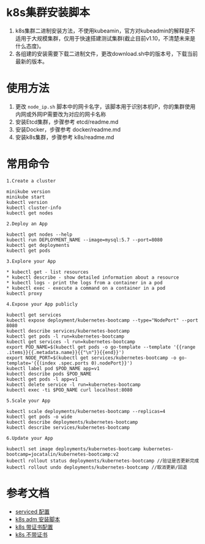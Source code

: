 k8s集群安装脚本
===============

1. k8s集群二进制安装方法，不使用kubeamin，官方对kubeadmin的解释是不适用于大规模集群，仅用于快速搭建测试集群(截止目前v1.10，不清楚未来是什么态度)。
2. 各组建的安装需要下载二进制文件，更改download.sh中的版本号，下载当前最新的版本。

# 使用方法

1. 更改 `node_ip.sh` 脚本中的网卡名字，该脚本用于识别本机IP，你的集群使用内网或外网IP需要改为对应的网卡名称
2. 安装Etcd集群，步骤参考 etcd/readme.md
3. 安装Docker，步骤参考 docker/readme.md
4. 安装k8s集群，步骤参考 k8s/readme.md

# 常用命令

```
1.Create a cluster

minikube version
minikube start
kubectl version
kubectl cluster-info
kubectl get nodes

2.Deploy an App

kubectl get nodes --help
kubectl run DEPLOYMENT_NAME --image=mysql:5.7 --port=8080
kubectl get deployments
kubectl get pods

3.Explore your App

* kubectl get - list resources
* kubectl describe - show detailed information about a resource
* kubectl logs - print the logs from a container in a pod
* kubectl exec - execute a command on a container in a pod
kubectl proxy

4.Expose your App publicly

kubectl get services
kubectl expose deployment/kubernetes-bootcamp --type="NodePort" --port 8080
kubectl describe services/kubernetes-bootcamp
kubectl get pods -l run=kubernetes-bootcamp
kubectl get services -l run=kubernetes-bootcamp
export POD_NAME=$(kubectl get pods -o go-template --template '{{range .items}}{{.metadata.name}}{{"\n"}}{{end}}')
export NODE_PORT=$(kubectl get services/kubernetes-bootcamp -o go-template='{{(index .spec.ports 0).nodePort}}')
kubectl label pod $POD_NAME app=v1
kubectl describe pods $POD_NAME
kubectl get pods -l app=v1
kubectl delete service -l run=kubernetes-bootcamp
kubectl exec -ti $POD_NAME curl localhost:8080

5.Scale your App

kubectl scale deployments/kubernetes-bootcamp --replicas=4
kubectl get pods -o wide
kubectl describe deployments/kubernetes-bootcamp
kubectl describe services/kubernetes-bootcamp

6.Update your App

kubectl set image deployments/kubernetes-bootcamp kubernetes-bootcamp=jocatalin/kubernetes-bootcamp:v2
kubectl rollout status deployments/kubernetes-bootcamp //验证是否更新完成
kubectl rollout undo deployments/kubernetes-bootcamp //取消更新/回退
```


# 参考文档
- [serviced 配置](http://www.ruanyifeng.com/blog/2016/03/systemd-tutorial-commands.html)
- [k8s adm 安装脚本](http://sealyun.com/pro/products/?from=k8s)
- [k8s 带证书配置](http://blog.51cto.com/tryingstuff/2120374)
- [k8s 不带证书](https://blog.csdn.net/chen798213337/article/details/78501042)
